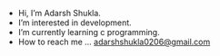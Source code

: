 -  Hi, I’m Adarsh Shukla.
-  I’m interested in development.
-  I’m currently learning c programming.
-  How to reach me ... adarshshukla0206@gmail.com 


